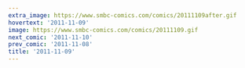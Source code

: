 ```yaml
---
extra_image: https://www.smbc-comics.com/comics/20111109after.gif
hovertext: '2011-11-09'
image: https://www.smbc-comics.com/comics/20111109.gif
next_comic: '2011-11-10'
prev_comic: '2011-11-08'
title: '2011-11-09'
---
```


